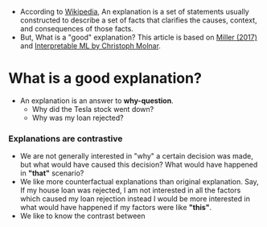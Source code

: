 - According to [Wikipedia](https://en.wikipedia.org/wiki/Explanation), An explanation is a set of statements usually constructed to describe a set of facts that clarifies the causes, context, and consequences of those facts.
- But, What is a "good" explanation? This article is based on [Miller (2017)](https://arxiv.org/abs/1706.07269) and [Interpretable ML by Christoph Molnar](https://christophm.github.io/interpretable-ml-book/interpretability.html). 

# What is a good explanation?
- An explanation is an answer to **why-question**.
	- Why did the Tesla stock went down?
	- Why was my loan rejected?

### Explanations are contrastive
- We are not generally interested in "why" a certain decision was made, but what would have caused this decision? What would have happened in **"that"** scenario?
- We like more counterfactual explanations than original explanation. Say, If my house loan was rejected, I am not interested in all the factors which caused my loan rejection instead I would be more interested in what would have happened if my factors were like **"this"**. 
- We like to know the contrast between 
